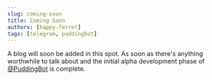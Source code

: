 ```yaml
---
slug: coming-soon
title: Coming Soon
authors: [happy-ferret]
tags: [telegram, puddingbot]
---
```


A blog will soon be added in this spot.
As soon as there's anything worthwhile to talk about and the initial
alpha development phase of [@PuddingBot](https://t.me/puddingbot) is complete.